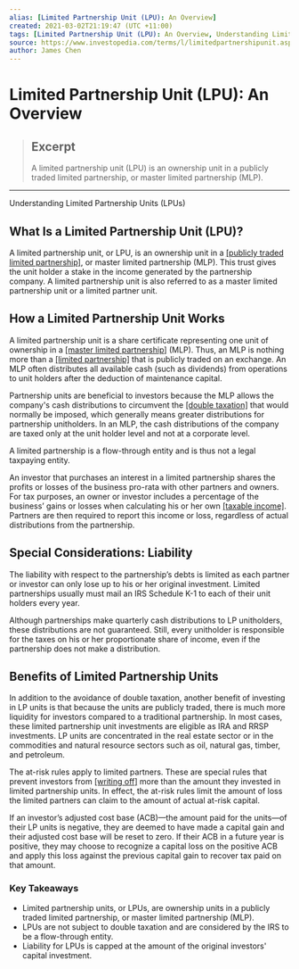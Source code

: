 ```yaml
---
alias: [Limited Partnership Unit (LPU): An Overview]
created: 2021-03-02T21:19:47 (UTC +11:00)
tags: [Limited Partnership Unit (LPU): An Overview, Understanding Limited Partnership Units (LPUs)]
source: https://www.investopedia.com/terms/l/limitedpartnershipunit.asp
author: James Chen
---
```


# Limited Partnership Unit (LPU): An Overview

> ## Excerpt
> A limited partnership unit (LPU) is an ownership unit in a publicly traded limited partnership, or master limited partnership (MLP).

---

Understanding Limited Partnership Units (LPUs)
## What Is a Limited Partnership Unit (LPU)?

A limited partnership unit, or LPU, is an ownership unit in a [[publicly traded limited partnership]](https://www.investopedia.com/terms/p/ptp.asp), or master limited partnership (MLP). This trust gives the unit holder a stake in the income generated by the partnership company. A limited partnership unit is also referred to as a master limited partnership unit or a limited partner unit.

## How a Limited Partnership Unit Works

A limited partnership unit is a share certificate representing one unit of ownership in a [[master limited partnership]](https://www.investopedia.com/terms/m/mlp.asp) (MLP). Thus, an MLP is nothing more than a [[limited partnership]](https://www.investopedia.com/terms/l/limitedpartnership.asp) that is publicly traded on an exchange. An MLP often distributes all available cash (such as dividends) from operations to unit holders after the deduction of maintenance capital.

Partnership units are beneficial to investors because the MLP allows the company's cash distributions to circumvent the [[double taxation]](https://www.investopedia.com/terms/d/double_taxation.asp) that would normally be imposed, which generally means greater distributions for partnership unitholders. In an MLP, the cash distributions of the company are taxed only at the unit holder level and not at a corporate level.

A limited partnership is a flow-through entity and is thus not a legal taxpaying entity.

An investor that purchases an interest in a limited partnership shares the profits or losses of the business pro-rata with other partners and owners. For tax purposes, an owner or investor includes a percentage of the business’ gains or losses when calculating his or her own [[taxable income]](https://www.investopedia.com/terms/t/taxableincome.asp). Partners are then required to report this income or loss, regardless of actual distributions from the partnership.

## Special Considerations: Liability

The liability with respect to the partnership’s debts is limited as each partner or investor can only lose up to his or her original investment. Limited partnerships usually must mail an IRS Schedule K-1 to each of their unit holders every year.

Although partnerships make quarterly cash distributions to LP unitholders, these distributions are not guaranteed. Still, every unitholder is responsible for the taxes on his or her proportionate share of income, even if the partnership does not make a distribution.

## Benefits of Limited Partnership Units

In addition to the avoidance of double taxation, another benefit of investing in LP units is that because the units are publicly traded, there is much more liquidity for investors compared to a traditional partnership. In most cases, these limited partnership unit investments are eligible as IRA and RRSP investments. LP units are concentrated in the real estate sector or in the commodities and natural resource sectors such as oil, natural gas, timber, and petroleum.

The at-risk rules apply to limited partners. These are special rules that prevent investors from [[writing off]](https://www.investopedia.com/terms/w/write-off.asp) more than the amount they invested in limited partnership units. In effect, the at-risk rules limit the amount of loss the limited partners can claim to the amount of actual at-risk capital.

If an investor’s adjusted cost base (ACB)—the amount paid for the units—of their LP units is negative, they are deemed to have made a capital gain and their adjusted cost base will be reset to zero. If their ACB in a future year is positive, they may choose to recognize a capital loss on the positive ACB and apply this loss against the previous capital gain to recover tax paid on that amount.

### Key Takeaways

-   Limited partnership units, or LPUs, are ownership units in a publicly traded limited partnership, or master limited partnership (MLP).
-   LPUs are not subject to double taxation and are considered by the IRS to be a flow-through entity.
-   Liability for LPUs is capped at the amount of the original investors' capital investment.
